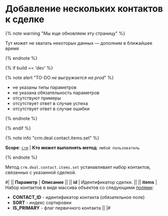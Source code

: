 # Добавление нескольких контактов к сделке

{% note warning "Мы еще обновляем эту страницу" %}

Тут может не хватать некоторых данных — дополним в ближайшее время

{% endnote %}

{% if build == 'dev' %}

{% note alert "TO-DO _не выгружается на prod_" %}

- не указаны типы параметров
- не указана обязательность параметров
- отсутствуют примеры
- отсутствует ответ в случае успеха
- отсутствует ответ в случае ошибки

{% endnote %}

{% endif %}

{% note info "crm.deal.contact.items.set" %}

**Scope**: [`crm`](../../../scopes/permissions.md) | **Кто может выполнять метод**: `любой пользователь`

{% endnote %}

Метод `crm.deal.contact.items.set` устанавливает набор контактов, связанных с указанной сделкой.

#|
|| **Параметр** | **Описание** ||
|| **id** | Идентификатор сделки. ||
|| **items** | Набор контактов в виде массива объектов со следующими [полями](./crm-deal-contact-fields.md): 
- **CONTACT_ID** - идентификатор контакта (обязательное поле) 
- **SORT** - индекс сортировки 
- **IS_PRIMARY** - флаг первичного контакта ||
|#